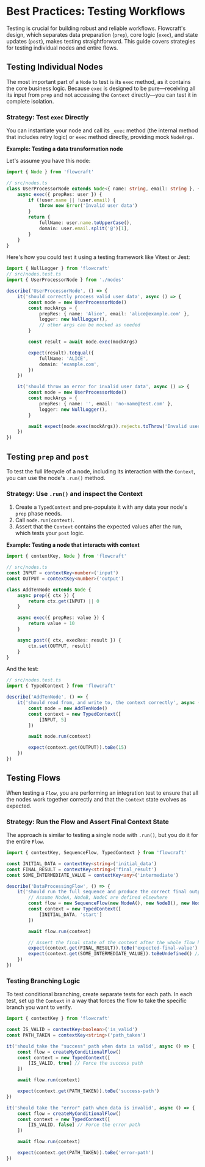 # Best Practices: Testing Workflows

Testing is crucial for building robust and reliable workflows. Flowcraft's design, which separates data preparation (`prep`), core logic (`exec`), and state updates (`post`), makes testing straightforward. This guide covers strategies for testing individual nodes and entire flows.

## Testing Individual Nodes

The most important part of a `Node` to test is its `exec` method, as it contains the core business logic. Because `exec` is designed to be pure—receiving all its input from `prep` and not accessing the `Context` directly—you can test it in complete isolation.

### Strategy: Test `exec` Directly

You can instantiate your node and call its `_exec` method (the internal method that includes retry logic) or `exec` method directly, providing mock `NodeArgs`.

**Example: Testing a data transformation node**

Let's assume you have this node:

```typescript
import { Node } from 'flowcraft'

// src/nodes.ts
class UserProcessorNode extends Node<{ name: string, email: string }, { fullName: string, domain: string }> {
	async exec({ prepRes: user }) {
		if (!user.name || !user.email) {
			throw new Error('Invalid user data')
		}
		return {
			fullName: user.name.toUpperCase(),
			domain: user.email.split('@')[1],
		}
	}
}
```

Here's how you could test it using a testing framework like Vitest or Jest:

```typescript
import { NullLogger } from 'flowcraft'
// src/nodes.test.ts
import { UserProcessorNode } from './nodes'

describe('UserProcessorNode', () => {
	it('should correctly process valid user data', async () => {
		const node = new UserProcessorNode()
		const mockArgs = {
			prepRes: { name: 'Alice', email: 'alice@example.com' },
			logger: new NullLogger(),
			// other args can be mocked as needed
		}

		const result = await node.exec(mockArgs)

		expect(result).toEqual({
			fullName: 'ALICE',
			domain: 'example.com',
		})
	})

	it('should throw an error for invalid user data', async () => {
		const node = new UserProcessorNode()
		const mockArgs = {
			prepRes: { name: '', email: 'no-name@test.com' },
			logger: new NullLogger(),
		}

		await expect(node.exec(mockArgs)).rejects.toThrow('Invalid user data')
	})
})
```

## Testing `prep` and `post`

To test the full lifecycle of a node, including its interaction with the `Context`, you can use the node's `.run()` method.

### Strategy: Use `.run()` and inspect the Context

1. Create a `TypedContext` and pre-populate it with any data your node's `prep` phase needs.
2. Call `node.run(context)`.
3. Assert that the `Context` contains the expected values after the run, which tests your `post` logic.

**Example: Testing a node that interacts with context**

```typescript
import { contextKey, Node } from 'flowcraft'

// src/nodes.ts
const INPUT = contextKey<number>('input')
const OUTPUT = contextKey<number>('output')

class AddTenNode extends Node {
	async prep({ ctx }) {
		return ctx.get(INPUT) || 0
	}

	async exec({ prepRes: value }) {
		return value + 10
	}

	async post({ ctx, execRes: result }) {
		ctx.set(OUTPUT, result)
	}
}
```

And the test:

```typescript
// src/nodes.test.ts
import { TypedContext } from 'flowcraft'

describe('AddTenNode', () => {
	it('should read from, and write to, the context correctly', async () => {
		const node = new AddTenNode()
		const context = new TypedContext([
			[INPUT, 5]
		])

		await node.run(context)

		expect(context.get(OUTPUT)).toBe(15)
	})
})
```

## Testing Flows

When testing a `Flow`, you are performing an integration test to ensure that all the nodes work together correctly and that the `Context` state evolves as expected.

### Strategy: Run the Flow and Assert Final Context State

The approach is similar to testing a single node with `.run()`, but you do it for the entire `Flow`.

```typescript
import { contextKey, SequenceFlow, TypedContext } from 'flowcraft'

const INITIAL_DATA = contextKey<string>('initial_data')
const FINAL_RESULT = contextKey<string>('final_result')
const SOME_INTERMEDIATE_VALUE = contextKey<any>('intermediate')

describe('DataProcessingFlow', () => {
	it('should run the full sequence and produce the correct final output', async () => {
		// Assume NodeA, NodeB, NodeC are defined elsewhere
		const flow = new SequenceFlow(new NodeA(), new NodeB(), new NodeC())
		const context = new TypedContext([
			[INITIAL_DATA, 'start']
		])

		await flow.run(context)

		// Assert the final state of the context after the whole flow has run
		expect(context.get(FINAL_RESULT)).toBe('expected-final-value')
		expect(context.get(SOME_INTERMEDIATE_VALUE)).toBeUndefined() // Verify cleanup if applicable
	})
})
```

### Testing Branching Logic

To test conditional branching, create separate tests for each path. In each test, set up the `Context` in a way that forces the flow to take the specific branch you want to verify.

```typescript
import { contextKey } from 'flowcraft'

const IS_VALID = contextKey<boolean>('is_valid')
const PATH_TAKEN = contextKey<string>('path_taken')

it('should take the "success" path when data is valid', async () => {
	const flow = createMyConditionalFlow()
	const context = new TypedContext([
		[IS_VALID, true] // Force the success path
	])

	await flow.run(context)

	expect(context.get(PATH_TAKEN)).toBe('success-path')
})

it('should take the "error" path when data is invalid', async () => {
	const flow = createMyConditionalFlow()
	const context = new TypedContext([
		[IS_VALID, false] // Force the error path
	])

	await flow.run(context)

	expect(context.get(PATH_TAKEN)).toBe('error-path')
})
```
